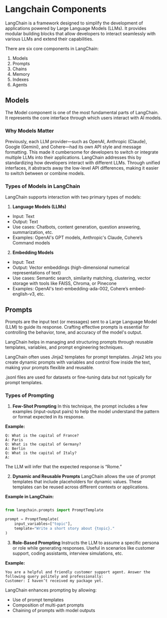 # Langchain Components

LangChain is a framework designed to simplify the development of applications powered by Large Language Models (LLMs).
It provides modular building blocks that allow developers to interact seamlessly with various LLMs and extend their capabilities.

There are six core components in LangChain:
1. Models
2. Prompts
3. Chains
4. Memory
5. Indexes
6. Agents

## Models
The Model component is one of the most fundamental parts of LangChain. It represents the core interface through which users interact with AI models.

### Why Models Matter
Previously, each LLM provider—such as OpenAI, Anthropic (Claude), Google (Gemini), and Cohere—had its own API style and message formatting.
This made it cumbersome for developers to switch or integrate multiple LLMs into their applications. LangChain addresses this by standardizing how developers interact with different LLMs.
Through unified interfaces, it abstracts away the low-level API differences, making it easier to switch between or combine models.

### Types of Models in LangChain
LangChain supports interaction with two primary types of models:
1. **Language Models (LLMs)**
* Input: Text
* Output: Text
* Use cases: Chatbots, content generation, question answering, summarization, etc.
* Examples: OpenAI's GPT models, Anthropic's Claude, Cohere’s Command models

2. **Embedding Models**
* Input: Text
* Output: Vector embeddings (high-dimensional numerical representations of text)
* Use cases: Semantic search, similarity matching, clustering, vector storage with tools like FAISS, Chroma, or Pinecone
* Examples: OpenAI's text-embedding-ada-002, Cohere’s embed-english-v3, etc.

## Prompts
Prompts are the input text (or messages) sent to a Large Language Model (LLM) to guide its response.
Crafting effective prompts is essential for controlling the behavior, tone, and accuracy of the model's output.

LangChain helps in managing and structuring prompts through reusable templates, variables, and prompt engineering techniques.

LangChain often uses Jinja2 templates for prompt templates. Jinja2 lets you create dynamic prompts with variables and control flow inside the text, making your prompts flexible and reusable.

.jsonl files are used for datasets or fine-tuning data but not typically for prompt templates.

### Types of Prompting
1. **Few-Shot Prompting**
In this technique, the prompt includes a few examples (input-output pairs) to help the model understand the pattern or format expected in its response.

**Example:**
```vbnet
Q: What is the capital of France?  
A: Paris  
Q: What is the capital of Germany?  
A: Berlin  
Q: What is the capital of Italy?  
A:
```
The LLM will infer that the expected response is “Rome.”

2. **Dynamic and Reusable Prompts**
LangChain allows the use of prompt templates that include placeholders for dynamic values. These templates can be reused across different contexts or applications.

**Example in LangChain:**
```python

from langchain.prompts import PromptTemplate

prompt = PromptTemplate(
    input_variables=["topic"],
    template="Write a short story about {topic}."
)
```

3. **Role-Based Prompting**
Instructs the LLM to assume a specific persona or role while generating responses. Useful in scenarios like customer support, coding assistants, interview simulations, etc.

**Example:**
```less
You are a helpful and friendly customer support agent. Answer the following query politely and professionally:
Customer: I haven’t received my package yet.
```

LangChain enhances prompting by allowing:
* Use of prompt templates
* Composition of multi-part prompts
* Chaining of prompts with model outputs
